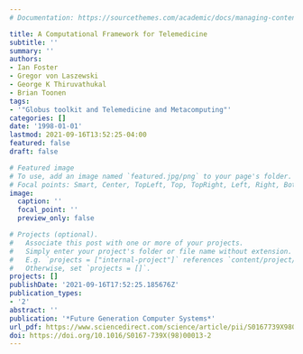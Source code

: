 ```yaml
---
# Documentation: https://sourcethemes.com/academic/docs/managing-content/

title: A Computational Framework for Telemedicine
subtitle: ''
summary: ''
authors:
- Ian Foster
- Gregor von Laszewski
- George K Thiruvathukal
- Brian Toonen
tags:
- '"Globus toolkit and Telemedicine and Metacomputing"'
categories: []
date: '1998-01-01'
lastmod: 2021-09-16T13:52:25-04:00
featured: false
draft: false

# Featured image
# To use, add an image named `featured.jpg/png` to your page's folder.
# Focal points: Smart, Center, TopLeft, Top, TopRight, Left, Right, BottomLeft, Bottom, BottomRight.
image:
  caption: ''
  focal_point: ''
  preview_only: false

# Projects (optional).
#   Associate this post with one or more of your projects.
#   Simply enter your project's folder or file name without extension.
#   E.g. `projects = ["internal-project"]` references `content/project/deep-learning/index.md`.
#   Otherwise, set `projects = []`.
projects: []
publishDate: '2021-09-16T17:52:25.185676Z'
publication_types:
- '2'
abstract: ''
publication: '*Future Generation Computer Systems*'
url_pdf: https://www.sciencedirect.com/science/article/pii/S0167739X98000132
doi: https://doi.org/10.1016/S0167-739X(98)00013-2
---
```


